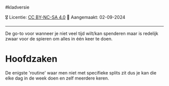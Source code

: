 #kladversie 

🎖️ Licentie: [CC BY-NC-SA 4.0](https://creativecommons.org/licenses/by-nc-sa/4.0/)
📅 Aangemaakt: 02-09-2024

---
De go-to voor wanneer je niet veel tijd wilt/kan spenderen maar is redelijk zwaar voor de spieren om alles in één keer te doen. 

# Hoofdzaken
De enigste 'routine' waar men niet met specifieke splits zit dus je kan die elke dag in de week doen en zelf meerdere keren.

